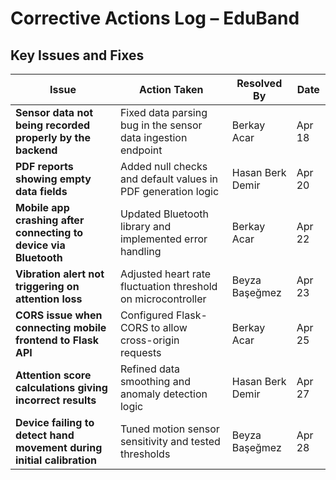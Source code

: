 # Corrective Actions Log – EduBand

## Key Issues and Fixes

| **Issue** | **Action Taken** | **Resolved By** | **Date** |
|-----------|------------------|------------------|----------|
| **Sensor data not being recorded properly by the backend** | Fixed data parsing bug in the sensor data ingestion endpoint | Berkay Acar | Apr 18 |
| **PDF reports showing empty data fields** | Added null checks and default values in PDF generation logic | Hasan Berk Demir | Apr 20 |
| **Mobile app crashing after connecting to device via Bluetooth** | Updated Bluetooth library and implemented error handling | Berkay Acar | Apr 22 |
| **Vibration alert not triggering on attention loss** | Adjusted heart rate fluctuation threshold on microcontroller | Beyza Başeğmez | Apr 23 |
| **CORS issue when connecting mobile frontend to Flask API** | Configured Flask-CORS to allow cross-origin requests | Berkay Acar | Apr 25 |
| **Attention score calculations giving incorrect results** | Refined data smoothing and anomaly detection logic | Hasan Berk Demir | Apr 27 |
| **Device failing to detect hand movement during initial calibration** | Tuned motion sensor sensitivity and tested thresholds | Beyza Başeğmez | Apr 28 |
